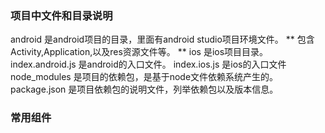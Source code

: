 ### 项目中文件和目录说明
 android 是android项目的目录，里面有android studio项目环境文件。
** 
包含Activity,Application,以及res资源文件等。
**
 ios 是ios项目目录。
 index.android.js 是android的入口文件。
 index.ios.js 是ios的入口文件
 node_modules 是项目的依赖包，是基于node文件依赖系统产生的。
 package.json 是项目依赖包的说明文件，列举依赖包以及版本信息。
 
### 常用组件
